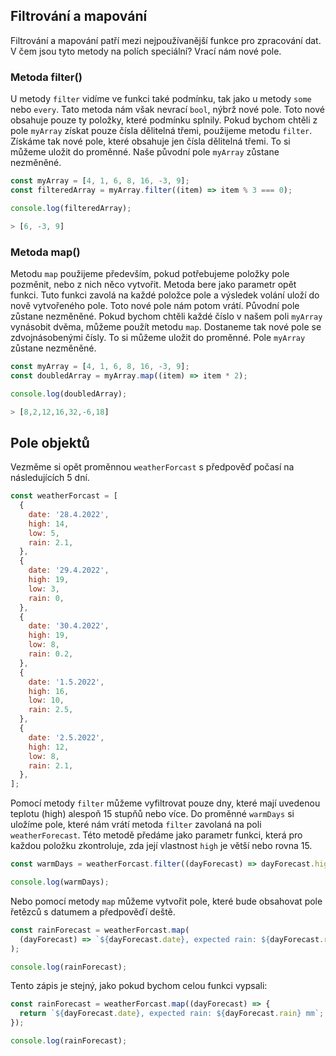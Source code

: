 ## Filtrování a mapování

Filtrování a mapování patří mezi nejpoužívanější funkce pro zpracování dat. V čem jsou tyto metody na polích speciální? Vrací nám nové pole.


### Metoda filter()

U metody `filter` vidíme ve funkci také podmínku, tak jako u metody `some` nebo `every`. Tato metoda nám však nevrací `bool`, nýbrž nové pole. Toto nové obsahuje pouze ty položky, které podmínku splnily.
Pokud bychom chtěli z pole `myArray` získat pouze čísla dělitelná třemi, použijeme metodu `filter`. Získáme tak nové pole, které obsahuje jen čísla dělitelná třemi. To si můžeme uložit do proměnné. Naše původní pole `myArray` zůstane nezměněné.

```js
const myArray = [4, 1, 6, 8, 16, -3, 9];
const filteredArray = myArray.filter((item) => item % 3 === 0);

console.log(filteredArray);

> [6, -3, 9]
```

### Metoda map()

Metodu `map` použijeme především, pokud potřebujeme položky pole pozměnit, nebo z nich něco vytvořit. Metoda bere jako parametr opět funkci. Tuto funkci zavolá na každé položce pole a výsledek volání uloží do nově vytvořeného pole. Toto nové pole nám potom vrátí. Původní pole zůstane nezměněné.
Pokud bychom chtěli každé číslo v našem poli `myArray` vynásobit dvěma, můžeme použít metodu `map`. Dostaneme tak nové pole se zdvojnásobenými čísly. To si můžeme uložit do proměnné. Pole `myArray` zůstane nezměněné.

```js
const myArray = [4, 1, 6, 8, 16, -3, 9];
const doubledArray = myArray.map((item) => item * 2);

console.log(doubledArray);

> [8,2,12,16,32,-6,18]
```

## Pole objektů

Vezměme si opět proměnnou `weatherForcast` s předpověď počasí na následujících 5 dní.

```js
const weatherForcast = [
  {
    date: '28.4.2022',
    high: 14,
    low: 5,
    rain: 2.1,
  },
  {
    date: '29.4.2022',
    high: 19,
    low: 3,
    rain: 0,
  },
  {
    date: '30.4.2022',
    high: 19,
    low: 8,
    rain: 0.2,
  },
  {
    date: '1.5.2022',
    high: 16,
    low: 10,
    rain: 2.5,
  },
  {
    date: '2.5.2022',
    high: 12,
    low: 8,
    rain: 2.1,
  },
];
```

Pomocí metody `filter` můžeme vyfiltrovat pouze dny, které mají uvedenou teplotu (high) alespoň 15 stupňů nebo více. Do proměnné `warmDays` si uložíme pole, které nám vrátí metoda `filter` zavolaná na poli `weatherForecast`. Této metodě předáme jako parametr funkci, která pro každou položku zkontroluje, zda její vlastnost `high` je větší nebo rovna 15.

```js
const warmDays = weatherForcast.filter((dayForecast) => dayForecast.high >= 15);

console.log(warmDays);
```

Nebo pomocí metody `map` můžeme vytvořit pole, které bude obsahovat pole řetězců s datumem a předpověďí deště.

```js
const rainForecast = weatherForcast.map(
  (dayForecast) => `${dayForecast.date}, expected rain: ${dayForecast.rain} mm`,
);

console.log(rainForecast);
```

Tento zápis je stejný, jako pokud bychom celou funkci vypsali:

```js
const rainForecast = weatherForcast.map((dayForecast) => {
  return `${dayForecast.date}, expected rain: ${dayForecast.rain} mm`;
});

console.log(rainForecast);
```
